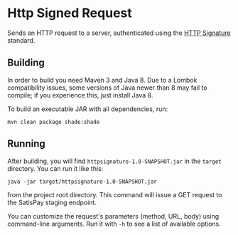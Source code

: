 # Http Signed Request

Sends an HTTP request to a server, authenticated using the 
[HTTP Signature](https://tools.ietf.org/id/draft-cavage-http-signatures-01.html)
standard.

## Building

In order to build you need Maven 3 and Java 8. 
Due to a Lombok compatibility issues, some versions of Java 
newer than 8 may fail to compile; if you experience this, 
just install Java 8.

To build an executable JAR with all dependencies, run:

    mvn clean package shade:shade

## Running

After building, you will find `httpsignature-1.0-SNAPSHOT.jar`
in the `target` directory. You can run it like this:

    java -jar target/httpsignature-1.0-SNAPSHOT.jar

from the project root directory. 
This command will issue a GET request to the SatisPay
staging endpoint.

You can customize the request's parameters (method, URL,
body) using command-line arguments. Run it with `-h` to 
see a list of available options.